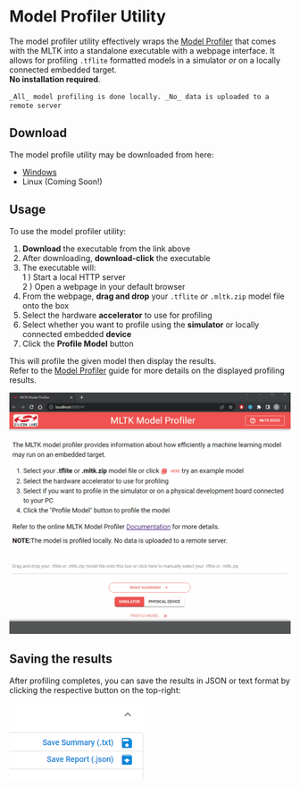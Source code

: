 # Model Profiler Utility

The model profiler utility effectively wraps the [Model Profiler](./model_profiler.md)
that comes with the MLTK into a standalone executable with a webpage interface.
It allows for profiling `.tflite` formatted models in a simulator _or_ on a locally connected 
embedded target.  
__No installation required__.

```{note}
_All_ model profiling is done locally. _No_ data is uploaded to a remote server
```

## Download

The model profile utility may be downloaded from here:  
- [Windows](https://www.dropbox.com/s/acz22zktqdet9ww/mltk_model_profiler.exe?dl=1)
- Linux (Coming Soon!)


## Usage

To use the model profiler utility:

1. __Download__ the executable from the link above  
2. After downloading, __download-click__ the executable
3. The executable will:  
   1 ) Start a local HTTP server  
   2 ) Open a webpage in your default browser
4. From the webpage, __drag and drop__ your `.tflite` _or_ `.mltk.zip` model file onto the box
5. Select the hardware __accelerator__ to use for profiling
6. Select whether you want to profile using the __simulator__ or locally connected embedded __device__
7. Click the __Profile Model__ button

This will profile the given model then display the results.  
Refer to the [Model Profiler](./model_profiler.md) guide for more details on the displayed profiling results.

![](../img/model_profiler_utility.gif)



## Saving the results

After profiling completes, you can save the results in JSON or text format by clicking the respective button on the top-right:

![](../img/model_profiler_utility_save.png)


